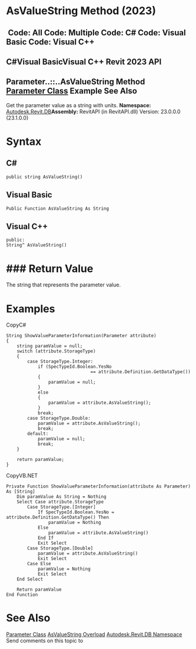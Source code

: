 # AsValueString Method (2023)

﻿
 Code: All Code: Multiple Code: C# Code: Visual Basic Code: Visual C++   
---  
C#Visual BasicVisual C++
Revit 2023 API  
---  
Parameter..::..AsValueString Method   
[Parameter Class](333ff41b-e6a7-d959-60bf-c3bfae495581.md "Parameter Class") Example See Also  
---  
Get the parameter value as a string with units.
**Namespace:** [Autodesk.Revit.DB](87546ba7-461b-c646-cbb1-2cb8f5bff8b2.md "Autodesk.Revit.DB Namespace")**Assembly:** RevitAPI (in RevitAPI.dll) Version: 23.0.0.0 (23.1.0.0)
# Syntax
C#  
---  
```text
public string AsValueString()
```
  
Visual Basic  
---  
```text
Public Function AsValueString As String
```
  
Visual C++  
---  
```text
public:
String^ AsValueString()
```
  
# ### Return Value
The string that represents the parameter value.
# Examples
CopyC#
```text
String ShowValueParameterInformation(Parameter attribute)
{
    string paramValue = null;
    switch (attribute.StorageType)
    {
        case StorageType.Integer:
            if (SpecTypeId.Boolean.YesNo
                                == attribute.Definition.GetDataType())
            {
                paramValue = null;
            }
            else
            {
                paramValue = attribute.AsValueString();
            }
            break;
        case StorageType.Double:
            paramValue = attribute.AsValueString();
            break;
        default:
            paramValue = null;
            break;
    }

    return paramValue;
}
```

CopyVB.NET
```text
Private Function ShowValueParameterInformation(attribute As Parameter) As [String]
    Dim paramValue As String = Nothing
    Select Case attribute.StorageType
        Case StorageType.[Integer]
            If SpecTypeId.Boolean.YesNo = attribute.Definition.GetDataType() Then
                paramValue = Nothing
            Else
                paramValue = attribute.AsValueString()
            End If
            Exit Select
        Case StorageType.[Double]
            paramValue = attribute.AsValueString()
            Exit Select
        Case Else
            paramValue = Nothing
            Exit Select
    End Select

    Return paramValue
End Function
```

# See Also
[Parameter Class](333ff41b-e6a7-d959-60bf-c3bfae495581.md "Parameter Class")
[AsValueString Overload](0bcdfd6e-a50c-0c87-befa-813ab2e193a1.md "AsValueString Method")
[Autodesk.Revit.DB Namespace](87546ba7-461b-c646-cbb1-2cb8f5bff8b2.md "Autodesk.Revit.DB Namespace")
Send comments on this topic to 